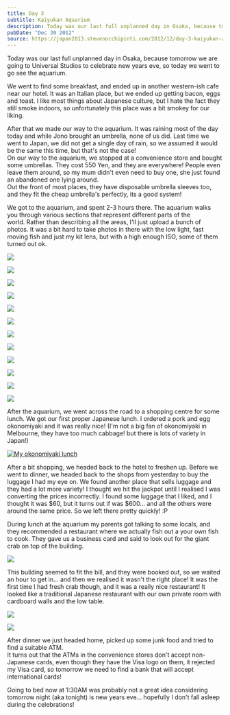 ```yaml
---
title: Day 3
subtitle: Kaiyukan Aquarium
description: Today was our last full unplanned day in Osaka, because tomorrow we are going to Universal Studios to celebrate new years eve, so today we w...
pubDate: "Dec 30 2012"
source: https://japan2013.stevenocchipinti.com/2012/12/day-3-kaiyukan-aquarium.html
---
```


Today was our last full unplanned day in Osaka, because tomorrow we are going to Universal Studios to celebrate new years eve, so today we went to go see the aquarium.

We went to find some breakfast, and ended up in another western-ish cafe near our hotel. It was an Italian place, but we ended up getting bacon, eggs and toast. I like most things about Japanese culture, but I hate the fact they still smoke indoors, so unfortunately this place was a bit smokey for our liking.

After that we made our way to the aquarium. It was raining most of the day today and while Jono brought an umbrella, none of us did. Last time we went to Japan, we did not get a single day of rain, so we assumed it would be the same this time, but that's not the case!  
On our way to the aquarium, we stopped at a convenience store and bought some umbrellas. They cost 550 Yen, and they are everywhere! People even leave them around, so my mum didn't even need to buy one, she just found an abandoned one lying around.  
Out the front of most places, they have disposable umbrella sleeves too, and they fit the cheap umbrella's perfectly, its a good system!

We got to the aquarium, and spent 2-3 hours there. The aquarium walks you through various sections that represent different parts of the world. Rather than describing all the areas, I'll just upload a bunch of photos. It was a bit hard to take photos in there with the low light, fast moving fish and just my kit lens, but with a high enough ISO, some of them turned out ok.

[![](https://2.bp.blogspot.com/-1gm9GYG9dCk/UOBjzXpzZ3I/AAAAAAAAAYk/WKofSe0vFWw/s320/20121230_170838.jpg)](https://2.bp.blogspot.com/-1gm9GYG9dCk/UOBjzXpzZ3I/AAAAAAAAAYk/WKofSe0vFWw/s1600/20121230_170838.jpg)

[![](https://3.bp.blogspot.com/-A706H2hgbKE/UOBe9N1JByI/AAAAAAAAAV4/WmVX1PpfMYE/s320/DSC_5770.JPG)](https://3.bp.blogspot.com/-A706H2hgbKE/UOBe9N1JByI/AAAAAAAAAV4/WmVX1PpfMYE/s1600/DSC_5770.JPG)

[![](https://1.bp.blogspot.com/-7oLXNBfssK4/UOBfJW90s2I/AAAAAAAAAWA/-o1Lwqq4iwE/s320/DSC_5792.JPG)](https://1.bp.blogspot.com/-7oLXNBfssK4/UOBfJW90s2I/AAAAAAAAAWA/-o1Lwqq4iwE/s1600/DSC_5792.JPG)

[![](https://3.bp.blogspot.com/-tisSSd4UXhQ/UOBfPjQT-iI/AAAAAAAAAWI/O1iCdaE8JX4/s320/DSC_5800.JPG)](https://3.bp.blogspot.com/-tisSSd4UXhQ/UOBfPjQT-iI/AAAAAAAAAWI/O1iCdaE8JX4/s1600/DSC_5800.JPG)

[![](https://1.bp.blogspot.com/-sd38hAmb5-A/UOBg23gIugI/AAAAAAAAAXM/5dKzWFPUg0s/s320/DSC_5964.JPG)](https://1.bp.blogspot.com/-sd38hAmb5-A/UOBg23gIugI/AAAAAAAAAXM/5dKzWFPUg0s/s1600/DSC_5964.JPG)

[![](https://1.bp.blogspot.com/-AQtcPzZNrTI/UOBhDV1HFQI/AAAAAAAAAXU/z6vLr-XFalQ/s320/DSC_5985.JPG)](https://1.bp.blogspot.com/-AQtcPzZNrTI/UOBhDV1HFQI/AAAAAAAAAXU/z6vLr-XFalQ/s1600/DSC_5985.JPG)

[![](https://3.bp.blogspot.com/-6VKpSm6OCKc/UOBhT7z3kZI/AAAAAAAAAXc/N3c3ISGWsBs/s320/DSC_6030.JPG)](https://3.bp.blogspot.com/-6VKpSm6OCKc/UOBhT7z3kZI/AAAAAAAAAXc/N3c3ISGWsBs/s1600/DSC_6030.JPG)

[![](https://2.bp.blogspot.com/-WvTkp0Ny7iA/UOBhillvhYI/AAAAAAAAAXk/kli4aIG2-70/s320/DSC_6047.JPG)](https://2.bp.blogspot.com/-WvTkp0Ny7iA/UOBhillvhYI/AAAAAAAAAXk/kli4aIG2-70/s1600/DSC_6047.JPG)

[![](https://4.bp.blogspot.com/-QXzah4wz_Lk/UOBhudkqpTI/AAAAAAAAAXs/2Hf4Y9Zi_Es/s320/DSC_6071.JPG)](https://4.bp.blogspot.com/-QXzah4wz_Lk/UOBhudkqpTI/AAAAAAAAAXs/2Hf4Y9Zi_Es/s1600/DSC_6071.JPG)

[![](https://3.bp.blogspot.com/-o-_AaaRwslc/UOBh5FNmAdI/AAAAAAAAAX0/aSuMDGOOsVk/s320/DSC_6075.JPG)](https://3.bp.blogspot.com/-o-_AaaRwslc/UOBh5FNmAdI/AAAAAAAAAX0/aSuMDGOOsVk/s1600/DSC_6075.JPG)

[![](https://4.bp.blogspot.com/-RwsGPLBfFZ0/UOBiAmVyCRI/AAAAAAAAAX8/0dAeZHEIMbc/s320/DSC_6088.JPG)](https://4.bp.blogspot.com/-RwsGPLBfFZ0/UOBiAmVyCRI/AAAAAAAAAX8/0dAeZHEIMbc/s1600/DSC_6088.JPG)

[![](https://3.bp.blogspot.com/-ogJgR9d5cNY/UOBiW6e6mWI/AAAAAAAAAYE/q2inw2VP4vc/s320/DSC_6105.JPG)](https://3.bp.blogspot.com/-ogJgR9d5cNY/UOBiW6e6mWI/AAAAAAAAAYE/q2inw2VP4vc/s1600/DSC_6105.JPG)

After the aquarium, we went across the road to a shopping centre for some lunch. We got our first proper Japanese lunch. I ordered a pork and egg okonomiyaki and it was really nice! (I'm not a big fan of okonomiyaki in Melbourne, they have too much cabbage! but there is lots of variety in Japan!)

[![My okonomiyaki lunch](https://2.bp.blogspot.com/-Aa5hTeva_TQ/UOBjxhKmFrI/AAAAAAAAAYc/tKqoCxgM7F4/s320/20121230_153435.jpg)](https://2.bp.blogspot.com/-Aa5hTeva_TQ/UOBjxhKmFrI/AAAAAAAAAYc/tKqoCxgM7F4/s1600/20121230_153435.jpg)

After a bit shopping, we headed back to the hotel to freshen up. Before we went to dinner, we headed back to the shops from yesterday to buy the luggage I had my eye on. We found another place that sells luggage and they had a lot more variety! I thought we hit the jackpot until I realised I was converting the prices incorrectly. I found some luggage that I liked, and I thought it was $60, but it turns out if was $600... and all the others were around the same price. So we left there pretty quickly! :P

During lunch at the aquarium my parents got talking to some locals, and they recommended a restaurant where we actually fish out a your own fish to cook. They gave us a business card and said to look out for the giant crab on top of the building.

[![](https://4.bp.blogspot.com/-AjWcrjz5UsY/UOBj1SMNKfI/AAAAAAAAAYs/-1usELt3GL0/s320/20121230_193655.jpg)](https://4.bp.blogspot.com/-AjWcrjz5UsY/UOBj1SMNKfI/AAAAAAAAAYs/-1usELt3GL0/s1600/20121230_193655.jpg)

This building seemed to fit the bill, and they were booked out, so we waited an hour to get in... and then we realised it wasn't the right place! It was the first time I had fresh crab though, and it was a really nice restaurant! It looked like a traditional Japanese restaurant with our own private room with cardboard walls and the low table.

[![](https://1.bp.blogspot.com/-99D3m9FZfkg/UOBj21rmtrI/AAAAAAAAAY0/kl9vDKlbgr8/s320/20121230_205705.jpg)](https://1.bp.blogspot.com/-99D3m9FZfkg/UOBj21rmtrI/AAAAAAAAAY0/kl9vDKlbgr8/s1600/20121230_205705.jpg)

[![](https://3.bp.blogspot.com/-P3TqNwPcxFA/UOBj4yV1FHI/AAAAAAAAAY8/CEYCkAMlRpM/s320/20121230_210023.jpg)](https://3.bp.blogspot.com/-P3TqNwPcxFA/UOBj4yV1FHI/AAAAAAAAAY8/CEYCkAMlRpM/s1600/20121230_210023.jpg)

After dinner we just headed home, picked up some junk food and tried to find a suitable ATM.  
It turns out that the ATMs in the convenience stores don't accept non-Japanese cards, even though they have the Visa logo on them, it rejected my Visa card, so tomorrow we need to find a bank that will accept international cards!

Going to bed now at 1:30AM was probably not a great idea considering tomorrow night (aka tonight) is new years eve... hopefully I don't fall asleep during the celebrations!
